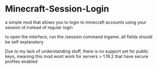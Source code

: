 # Minecraft-Session-Login
a simple mod that allows you to login to minecraft accounts using your session id instead of regular login


to open the interface, run the /session command ingame. all fields should be self explanatory

Due to my lack of understanding stuff, there is no support yet for public keys, meaning this mod wont work for servers > 1.19.2 that have secure profiles enabled
